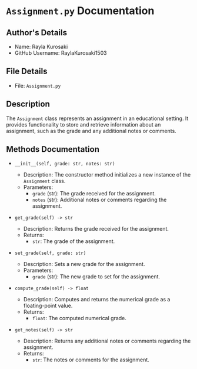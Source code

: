 # `Assignment.py` Documentation

## Author's Details
- Name: Rayla Kurosaki
- GitHub Username: RaylaKurosaki1503

## File Details
- File: `Assignment.py`

## Description
The `Assignment` class represents an assignment in an educational setting. It provides functionality to store and retrieve information about an assignment, such as the grade and any additional notes or comments.

## Methods Documentation

- `__init__(self, grade: str, notes: str)`
  - Description: The constructor method initializes a new instance of the `Assignment` class.
  - Parameters:
    - `grade` (str): The grade received for the assignment.
    - `notes` (str): Additional notes or comments regarding the assignment.

- `get_grade(self) -> str`
  - Description: Returns the grade received for the assignment.
  - Returns:
    - `str`: The grade of the assignment.

- `set_grade(self, grade: str)`
  - Description: Sets a new grade for the assignment.
  - Parameters:
    - `grade` (str): The new grade to set for the assignment.

- `compute_grade(self) -> float`
  - Description: Computes and returns the numerical grade as a floating-point value.
  - Returns:
    - `float`: The computed numerical grade.

- `get_notes(self) -> str`
  - Description: Returns any additional notes or comments regarding the assignment.
  - Returns:
    - `str`: The notes or comments for the assignment.
